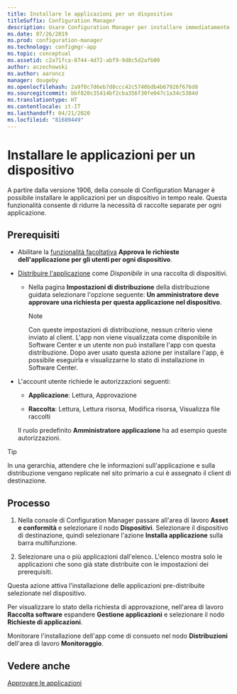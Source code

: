 ```yaml
---
title: Installare le applicazioni per un dispositivo
titleSuffix: Configuration Manager
description: Usare Configuration Manager per installare immediatamente un'applicazione in un dispositivo senza una raccolta.
ms.date: 07/26/2019
ms.prod: configuration-manager
ms.technology: configmgr-app
ms.topic: conceptual
ms.assetid: c2a71fca-8744-4d72-abf9-9d8c5d2afb00
author: aczechowski
ms.author: aaroncz
manager: dougeby
ms.openlocfilehash: 2a9f0c7d6eb7d8ccc42c5740bdb4b67926f676d8
ms.sourcegitcommit: bbf820c35414bf2cba356f30fe047c1a34c5384d
ms.translationtype: HT
ms.contentlocale: it-IT
ms.lasthandoff: 04/21/2020
ms.locfileid: "81689449"
---
```

# <a name="install-applications-for-a-device"></a>Installare le applicazioni per un dispositivo

<!--4402180-->

A partire dalla versione 1906, della console di Configuration Manager è possibile installare le applicazioni per un dispositivo in tempo reale. Questa funzionalità consente di ridurre la necessità di raccolte separate per ogni applicazione.

## <a name="prerequisites"></a>Prerequisiti

- Abilitare la [funzionalità facoltativa](../../core/servers/manage/install-in-console-updates.md#bkmk_options) **Approva le richieste dell'applicazione per gli utenti per ogni dispositivo**.  

- [Distribuire l'applicazione](deploy-applications.md) come *Disponibile* in una raccolta di dispositivi.  

    - Nella pagina **Impostazioni di distribuzione** della distribuzione guidata selezionare l'opzione seguente: **Un amministratore deve approvare una richiesta per questa applicazione nel dispositivo**.  

        > [!Note]  
        > Con queste impostazioni di distribuzione, nessun criterio viene inviato al client. L'app non viene visualizzata come disponibile in Software Center e un utente non può installare l'app con questa distribuzione. Dopo aver usato questa azione per installare l'app, è possibile eseguirla e visualizzarne lo stato di installazione in Software Center.

- L'account utente richiede le autorizzazioni seguenti:

    - **Applicazione**: Lettura, Approvazione

    - **Raccolta**: Lettura, Lettura risorsa, Modifica risorsa, Visualizza file raccolti

    Il ruolo predefinito **Amministratore applicazione** ha ad esempio queste autorizzazioni.

> [!TIP]
> In una gerarchia, attendere che le informazioni sull'applicazione e sulla distribuzione vengano replicate nel sito primario a cui è assegnato il client di destinazione.<!-- SCCMDocs#2113 -->

## <a name="process"></a>Processo

1. Nella console di Configuration Manager passare all'area di lavoro **Asset e conformità** e selezionare il nodo **Dispositivi**. Selezionare il dispositivo di destinazione, quindi selezionare l'azione **Installa applicazione** sulla barra multifunzione.

1. Selezionare una o più applicazioni dall'elenco. L'elenco mostra solo le applicazioni che sono già state distribuite con le impostazioni dei prerequisiti.

Questa azione attiva l'installazione delle applicazioni pre-distribuite selezionate nel dispositivo.

Per visualizzare lo stato della richiesta di approvazione, nell'area di lavoro **Raccolta software** espandere **Gestione applicazioni** e selezionare il nodo **Richieste di applicazioni**.

Monitorare l'installazione dell'app come di consueto nel nodo **Distribuzioni** dell'area di lavoro **Monitoraggio**.


## <a name="see-also"></a>Vedere anche

[Approvare le applicazioni](app-approval.md)
